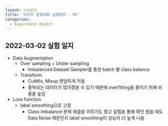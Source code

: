 ```yaml
---
layout: single
title: '이미지 분류대회 실험일지 - 07'
categories:
  - Experiment Report
---
```

## 2022-03-02 실험 일지
- Data Augmentation
  - Over sampling + Under sampling
    - Imbalanced Dataset Sampler를 통한 batch 별 class balance
  - Transform
    - CutMix, Mixup 랜덤하게 적용
    - 중복되는 데이터가 많아졌을 수 있기 때문에 overfitting을 줄이기 위해 비율을 높임
- Loss function
  - label smoothing으로 고정
    - Class imbalance 문제 해결을 이루기도 했고 실험을 통해 확인 했을 때도 Data Noise 때문인지 label smoothing이 성능이 더 높게 나옴